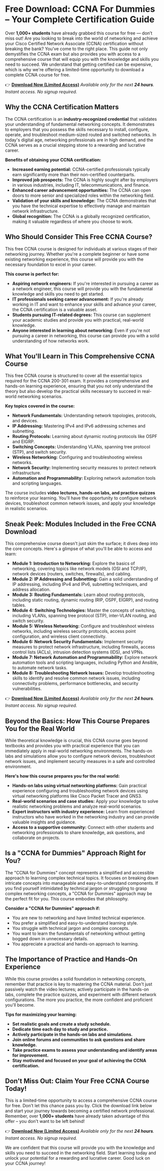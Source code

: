 # Free Download: CCNA For Dummies – Your Complete Certification Guide

Over **1,000+ students** have already grabbed this course for free — don’t miss out! Are you looking to break into the world of networking and achieve your Cisco Certified Network Associate (CCNA) certification without breaking the bank? You’ve come to the right place. This guide not only demystifies the CCNA exam but also provides you with access to a comprehensive course that will equip you with the knowledge and skills you need to succeed. We understand that getting certified can be expensive, which is why we're offering a limited-time opportunity to download a complete CCNA course for free.

👉 **[Download Now (Limited Access)](https://udemywork.com/ccna-for-dummies)**
_Available only for the next **24 hours**. Instant access. No signup required._

## Why the CCNA Certification Matters

The CCNA certification is an **industry-recognized credential** that validates your understanding of fundamental networking concepts. It demonstrates to employers that you possess the skills necessary to install, configure, operate, and troubleshoot medium-sized routed and switched networks. In today's digital age, networking professionals are in high demand, and the CCNA serves as a crucial stepping stone to a rewarding and lucrative career.

**Benefits of obtaining your CCNA certification:**

*   **Increased earning potential:** CCNA-certified professionals typically earn significantly more than their non-certified counterparts.
*   **Improved job prospects:** The CCNA is highly sought after by employers in various industries, including IT, telecommunications, and finance.
*   **Enhanced career advancement opportunities:** The CCNA can open doors to more senior and specialized roles within the networking field.
*   **Validation of your skills and knowledge:** The CCNA demonstrates that you have the technical expertise to effectively manage and maintain network infrastructure.
*   **Global recognition:** The CCNA is a globally recognized certification, making it valuable regardless of where you choose to work.

## Who Should Consider This Free CCNA Course?

This free CCNA course is designed for individuals at various stages of their networking journey. Whether you're a complete beginner or have some existing networking experience, this course will provide you with the necessary foundation to excel in your career.

**This course is perfect for:**

*   **Aspiring network engineers:** If you're interested in pursuing a career as a network engineer, this course will provide you with the fundamental knowledge and skills you need to get started.
*   **IT professionals seeking career advancement:** If you're already working in IT and want to enhance your skills and advance your career, the CCNA certification is a valuable asset.
*   **Students pursuing IT-related degrees:** This course can supplement your academic studies and provide you with practical, real-world knowledge.
*   **Anyone interested in learning about networking:** Even if you're not pursuing a career in networking, this course can provide you with a solid understanding of how networks work.

## What You'll Learn in This Comprehensive CCNA Course

This free CCNA course is structured to cover all the essential topics required for the CCNA 200-301 exam. It provides a comprehensive and hands-on learning experience, ensuring that you not only understand the theory but also develop the practical skills necessary to succeed in real-world networking scenarios.

**Key topics covered in the course:**

*   **Network Fundamentals:** Understanding network topologies, protocols, and devices.
*   **IP Addressing:** Mastering IPv4 and IPv6 addressing schemes and subnetting.
*   **Routing Protocols:** Learning about dynamic routing protocols like OSPF and EIGRP.
*   **Switching Concepts:** Understanding VLANs, spanning tree protocol (STP), and switch security.
*   **Wireless Networking:** Configuring and troubleshooting wireless networks.
*   **Network Security:** Implementing security measures to protect network infrastructure.
*   **Automation and Programmability:** Exploring network automation tools and scripting languages.

The course includes **video lectures, hands-on labs, and practice quizzes** to reinforce your learning. You'll have the opportunity to configure network devices, troubleshoot common network issues, and apply your knowledge in realistic scenarios.

## Sneak Peek: Modules Included in the Free CCNA Download

This comprehensive course doesn't just skim the surface; it dives deep into the core concepts. Here's a glimpse of what you'll be able to access and learn:

*   **Module 1: Introduction to Networking:** Explore the basics of networking, covering topics like network models (OSI and TCP/IP), network devices (routers, switches, firewalls), and cabling.
*   **Module 2: IP Addressing and Subnetting:** Gain a solid understanding of IP addressing, including IPv4 and IPv6, subnetting techniques, and address allocation.
*   **Module 3: Routing Fundamentals:** Learn about routing protocols, including static routing, dynamic routing (RIP, OSPF, EIGRP), and routing tables.
*   **Module 4: Switching Technologies:** Master the concepts of switching, including VLANs, spanning tree protocol (STP), inter-VLAN routing, and switch security.
*   **Module 5: Wireless Networking:** Configure and troubleshoot wireless networks, including wireless security protocols, access point configuration, and wireless client connectivity.
*   **Module 6: Network Security Fundamentals:** Implement security measures to protect network infrastructure, including firewalls, access control lists (ACLs), intrusion detection systems (IDS), and VPNs.
*   **Module 7: Network Automation and Programmability:** Explore network automation tools and scripting languages, including Python and Ansible, to automate network tasks.
*   **Module 8: Troubleshooting Network Issues:** Develop troubleshooting skills to identify and resolve common network issues, including connectivity problems, performance bottlenecks, and security vulnerabilities.

👉 **[Download Now (Limited Access)](https://udemywork.com/ccna-for-dummies)**
_Available only for the next **24 hours**. Instant access. No signup required._

## Beyond the Basics: How This Course Prepares You for the Real World

While theoretical knowledge is crucial, this CCNA course goes beyond textbooks and provides you with practical experience that you can immediately apply in real-world networking environments. The hands-on labs and simulations allow you to configure network devices, troubleshoot network issues, and implement security measures in a safe and controlled environment.

**Here's how this course prepares you for the real world:**

*   **Hands-on labs using virtual networking platforms:** Gain practical experience configuring and troubleshooting network devices using virtual networking platforms like Cisco Packet Tracer and GNS3.
*   **Real-world scenarios and case studies:** Apply your knowledge to solve realistic networking problems and analyze real-world scenarios.
*   **Expert instructors with industry experience:** Learn from experienced instructors who have worked in the networking industry and can provide valuable insights and guidance.
*   **Access to a supportive community:** Connect with other students and networking professionals to share knowledge, ask questions, and collaborate on projects.

## Is a "CCNA for Dummies" Approach Right for You?

The "CCNA for Dummies" concept represents a simplified and accessible approach to learning complex technical topics. It focuses on breaking down intricate concepts into manageable and easy-to-understand components. If you find yourself intimidated by technical jargon or struggling to grasp complex networking concepts, a "CCNA for Dummies" approach may be the perfect fit for you. This course embodies that philosophy.

**Consider a "CCNA for Dummies" approach if:**

*   You are new to networking and have limited technical experience.
*   You prefer a simplified and easy-to-understand learning style.
*   You struggle with technical jargon and complex concepts.
*   You want to learn the fundamentals of networking without getting bogged down in unnecessary details.
*   You appreciate a practical and hands-on approach to learning.

## The Importance of Practice and Hands-On Experience

While this course provides a solid foundation in networking concepts, remember that practice is key to mastering the CCNA material. Don't just passively watch the video lectures; actively participate in the hands-on labs, complete the practice quizzes, and experiment with different network configurations. The more you practice, the more confident and proficient you'll become.

**Tips for maximizing your learning:**

*   **Set realistic goals and create a study schedule.**
*   **Dedicate time each day to study and practice.**
*   **Actively participate in the hands-on labs and simulations.**
*   **Join online forums and communities to ask questions and share knowledge.**
*   **Take practice exams to assess your understanding and identify areas for improvement.**
*   **Stay motivated and focused on your goal of achieving the CCNA certification.**

## Don't Miss Out: Claim Your Free CCNA Course Today!

This is a limited-time opportunity to access a comprehensive CCNA course for free. Don't let this chance pass you by. Click the download link below and start your journey towards becoming a certified network professional. Remember, over **1,000+ students** have already taken advantage of this offer – you don't want to be left behind!

👉 **[Download Now (Limited Access)](https://udemywork.com/ccna-for-dummies)**
_Available only for the next **24 hours**. Instant access. No signup required._

We are confident that this course will provide you with the knowledge and skills you need to succeed in the networking field. Start learning today and unlock your potential for a rewarding and lucrative career. Good luck on your CCNA journey!
